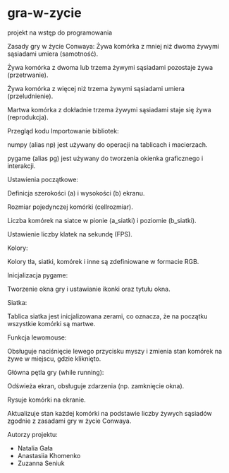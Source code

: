 # gra-w-zycie
projekt na wstęp do programowania

Zasady gry w życie Conwaya:
Żywa komórka z mniej niż dwoma żywymi sąsiadami umiera (samotność).

Żywa komórka z dwoma lub trzema żywymi sąsiadami pozostaje żywa (przetrwanie).

Żywa komórka z więcej niż trzema żywymi sąsiadami umiera (przeludnienie).

Martwa komórka z dokładnie trzema żywymi sąsiadami staje się żywa (reprodukcja).


Przegląd kodu
Importowanie bibliotek:

numpy (alias np) jest używany do operacji na tablicach i macierzach.

pygame (alias pg) jest używany do tworzenia okienka graficznego i interakcji.

Ustawienia początkowe:

Definicja szerokości (a) i wysokości (b) ekranu.

Rozmiar pojedynczej komórki (cellrozmiar).

Liczba komórek na siatce w pionie (a_siatki) i poziomie (b_siatki).

Ustawienie liczby klatek na sekundę (FPS).

Kolory:

Kolory tła, siatki, komórek i inne są zdefiniowane w formacie RGB.

Inicjalizacja pygame:

Tworzenie okna gry i ustawianie ikonki oraz tytułu okna.

Siatka:

Tablica siatka jest inicjalizowana zerami, co oznacza, że na początku wszystkie komórki są martwe.

Funkcja lewomouse:

Obsługuje naciśnięcie lewego przycisku myszy i zmienia stan komórek na żywe w miejscu, gdzie kliknięto.

Główna pętla gry (while running):

Odświeża ekran, obsługuje zdarzenia (np. zamknięcie okna).

Rysuje komórki na ekranie.

Aktualizuje stan każdej komórki na podstawie liczby żywych sąsiadów zgodnie z zasadami gry w życie Conwaya.

Autorzy projektu:
- Natalia Gała
- Anastasiia Khomenko
- Zuzanna Seniuk
